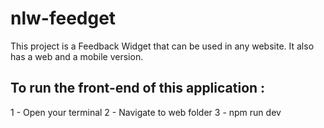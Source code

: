 # nlw-feedget
This project is a Feedback Widget that can be used in any website. It also has a web and a mobile version. 


## To run the front-end of this application : 

1 - Open your terminal 
2 - Navigate to web folder 
3 - npm run dev
